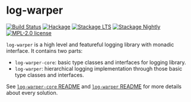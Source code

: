 log-warper
==========

[![Build Status](https://travis-ci.org/serokell/log-warper.svg)](https://travis-ci.org/serokell/log-warper)
[![Hackage](https://img.shields.io/hackage/v/log-warper.svg)](https://hackage.haskell.org/package/log-warper)
[![Stackage LTS](http://stackage.org/package/log-warper/badge/lts)](http://stackage.org/lts/package/log-warper)
[![Stackage Nightly](http://stackage.org/package/log-warper/badge/nightly)](http://stackage.org/nightly/package/log-warper)
[![MPL-2.0 license](https://img.shields.io/badge/license-MPL--2.0-blue.svg)](https://github.com/serokell/log-warper/blob/master/LICENSE)

`log-warper` is a high level and featureful logging library with monadic interface. It contains two parts:

* `log-warper-core`: basic type classes and interfaces for logging library.
* `log-warper`: hierarchical logging implementation through those basic type classes and interfaces.

See [`log-warper-core` README](https://github.com/serokell/log-warper/blob/master/log-warper-core/README.md)
and [`log-warper` README](https://github.com/serokell/log-warper/blob/master/log-warper/README.md)
for more details about every solution.
